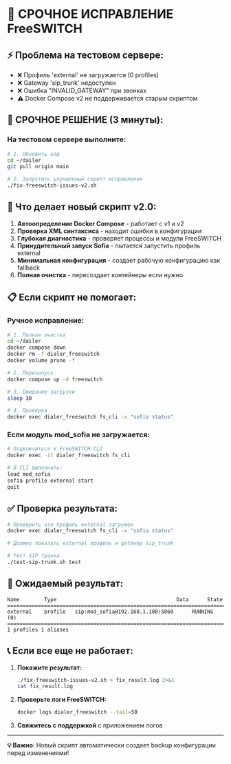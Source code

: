 # 🚨 СРОЧНОЕ ИСПРАВЛЕНИЕ FreeSWITCH

## ⚡ Проблема на тестовом сервере:
- ❌ Профиль 'external' не загружается (0 profiles)
- ❌ Gateway 'sip_trunk' недоступен  
- ❌ Ошибка "INVALID_GATEWAY" при звонках
- ⚠️ Docker Compose v2 не поддерживается старым скриптом

## 🚀 СРОЧНОЕ РЕШЕНИЕ (3 минуты):

### На тестовом сервере выполните:

```bash
# 1. Обновить код
cd ~/dailer
git pull origin main

# 2. Запустить улучшенный скрипт исправления
./fix-freeswitch-issues-v2.sh
```

## 🔧 Что делает новый скрипт v2.0:

1. **Автоопределение Docker Compose** - работает с v1 и v2
2. **Проверка XML синтаксиса** - находит ошибки в конфигурации
3. **Глубокая диагностика** - проверяет процессы и модули FreeSWITCH
4. **Принудительный запуск Sofia** - пытается запустить профиль external
5. **Минимальная конфигурация** - создает рабочую конфигурацию как fallback
6. **Полная очистка** - пересоздает контейнеры если нужно

## 📋 Если скрипт не помогает:

### Ручное исправление:

```bash
# 1. Полная очистка
cd ~/dailer
docker compose down
docker rm -f dialer_freeswitch
docker volume prune -f

# 2. Перезапуск
docker compose up -d freeswitch

# 3. Ожидание загрузки
sleep 30

# 4. Проверка
docker exec dialer_freeswitch fs_cli -x "sofia status"
```

### Если модуль mod_sofia не загружается:

```bash
# Подключиться к FreeSWITCH CLI
docker exec -it dialer_freeswitch fs_cli

# В CLI выполнить:
load mod_sofia
sofia profile external start
quit
```

## ✅ Проверка результата:

```bash
# Проверить что профиль external загружен
docker exec dialer_freeswitch fs_cli -x "sofia status"

# Должно показать external профиль и gateway sip_trunk

# Тест SIP транка
./test-sip-trunk.sh test
```

## 🎯 Ожидаемый результат:

```
Name        Type                                       Data      State
=================================================================================================
external    profile   sip:mod_sofia@192.168.1.100:5060      RUNNING (0)
=================================================================================================
1 profiles 1 aliases
```

## 📞 Если все еще не работает:

1. **Покажите результат:**
   ```bash
   ./fix-freeswitch-issues-v2.sh > fix_result.log 2>&1
   cat fix_result.log
   ```

2. **Проверьте логи FreeSWITCH:**
   ```bash
   docker logs dialer_freeswitch --tail=50
   ```

3. **Свяжитесь с поддержкой** с приложением логов

---

**💡 Важно**: Новый скрипт автоматически создает backup конфигурации перед изменениями! 